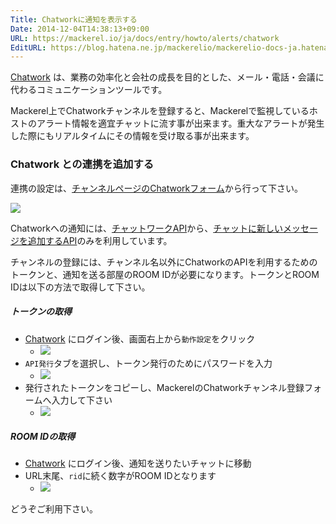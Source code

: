 ```yaml
---
Title: Chatworkに通知を表示する
Date: 2014-12-04T14:38:13+09:00
URL: https://mackerel.io/ja/docs/entry/howto/alerts/chatwork
EditURL: https://blog.hatena.ne.jp/mackerelio/mackerelio-docs-ja.hatenablog.mackerel.io/atom/entry/8454420450076028632
---
```


[Chatwork](https://www.chatwork.com) は、業務の効率化と会社の成長を目的とした、メール・電話・会議に代わるコミュニケーションツールです。

Mackerel上でChatworkチャンネルを登録すると、Mackerelで監視しているホストのアラート情報を適宜チャットに流す事が出来ます。重大なアラートが発生した際にもリアルタイムにその情報を受け取る事が出来ます。

<!--![](https://cdn-ak.f.st-hatena.com/images/fotolife/m/mackerelio/20141204/20141204112031.png)-->

### Chatwork との連携を追加する
連携の設定は、[チャンネルページのChatworkフォーム](https://mackerel.io/my/channels?new=chatwork)から行って下さい。

![](https://cdn-ak.f.st-hatena.com/images/fotolife/m/mackerelio/20190121/20190121191504.png)

Chatworkへの通知には、[チャットワークAPI](http://developer.chatwork.com/ja/index.html)から、[チャットに新しいメッセージを追加するAPI](http://developer.chatwork.com/ja/endpoint_rooms.html#POST-rooms-room_id-messages)のみを利用しています。


チャンネルの登録には、チャンネル名以外にChatworkのAPIを利用するためのトークンと、通知を送る部屋のROOM IDが必要になります。トークンとROOM IDは以下の方法で取得して下さい。

##### トークンの取得
- [Chatwork](https://www.chatwork.com) にログイン後、画面右上から`動作設定`をクリック
  - ![](https://cdn-ak.f.st-hatena.com/images/fotolife/m/mackerelio/20141204/20141204112033.png)
- `API発行`タブを選択し、トークン発行のためにパスワードを入力
  - ![](https://cdn-ak.f.st-hatena.com/images/fotolife/m/mackerelio/20141204/20141204112034.png)
- 発行されたトークンをコピーし、MackerelのChatworkチャンネル登録フォームへ入力して下さい
  - ![](https://cdn-ak.f.st-hatena.com/images/fotolife/m/mackerelio/20141204/20141204112035.png)

##### ROOM IDの取得
- [Chatwork](https://www.chatwork.com) にログイン後、通知を送りたいチャットに移動
- URL末尾、`rid`に続く数字がROOM IDとなります
  - ![](https://cdn-ak.f.st-hatena.com/images/fotolife/m/mackerelio/20190123/20190123181957.png)

どうぞご利用下さい。
